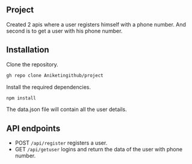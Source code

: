 ## Project

Created 2 apis where a user registers himself with a phone number.
And second is to get a user with his phone number.

## Installation

Clone the repository.
```sh
gh repo clone Aniketingithub/project
```

Install the required dependencies.

```sh
npm install
```

The data.json file will contain all the user details.

## API endpoints

- POST `/api/register` registers a user.
- GET `/api/getuser` logins and return the data of the user with phone number.
